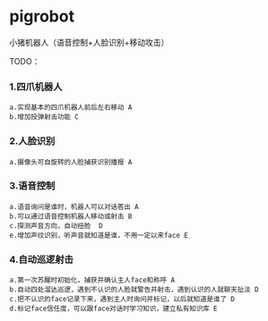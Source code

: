 # pigrobot
小猪机器人（语音控制+人脸识别+移动攻击）

TODO：
### 1.四爪机器人
    a.实现基本的四爪机器人前后左右移动 A
    b.增加投弹射击功能 C
### 2.人脸识别
    a.摄像头可自旋转的人脸捕获识别播报 A
### 3.语音控制
    a.语音询问是谁时，机器人可以对话答出 A
    b.可以通过语音控制机器人移动或射击 B
    c.探测声音方向，自动扭脸  D
    e.增加声纹识别，听声音就知道是谁，不用一定以来face E
### 4.自动巡逻射击
    a.第一次苏醒时初始化，捕获并确认主人face和称呼 A
    b.自动四处溜达巡逻，遇到不认识的人脸就警告并射击，遇到认识的人就聊天扯淡 D
    c.把不认识的face记录下来，遇到主人时询问并标记，以后就知道是谁了 D
    d.标记face信任度，可以跟face对话时学习知识，建立私有知识库 E
